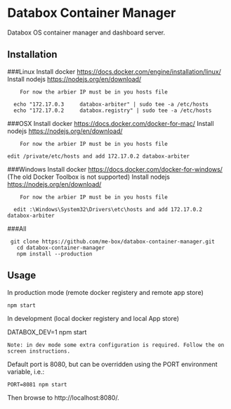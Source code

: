 # Databox Container Manager
Databox OS container manager and dashboard server.

## Installation

###Linux
    Install docker https://docs.docker.com/engine/installation/linux/
		Install nodejs https://nodejs.org/en/download/

		For now the arbier IP must be in you hosts file

	  echo "172.17.0.3     databox-arbiter" | sudo tee -a /etc/hosts
	  echo "172.17.0.2     databox.registry" | sudo tee -a /etc/hosts

###OSX
    Install docker https://docs.docker.com/docker-for-mac/
		Install nodejs https://nodejs.org/en/download/

		For now the arbier IP must be in you hosts file

    edit /private/etc/hosts and add 172.17.0.2 databox-arbiter

###Windows
		Install docker https://docs.docker.com/docker-for-windows/ (The old Docker Toolbox is not supported)
		Install nodejs https://nodejs.org/en/download/

		For now the arbier IP must be in you hosts file

	  edit :\Windows\System32\Drivers\etc\hosts and add 172.17.0.2 databox-arbiter

###All

     git clone https://github.com/me-box/databox-container-manager.git
	   cd databox-container-manager
	   npm install --production


## Usage

In production mode (remote docker registery and remote app store)

	npm start

In development (local docker registery and local App store)

  DATABOX_DEV=1 npm start

	Note: in dev mode some extra configuration is required. Follow the on screen instructions.  

Default port is 8080, but can be overridden using the PORT environment variable, i.e.:

	PORT=8081 npm start

Then browse to http://localhost:8080/.
